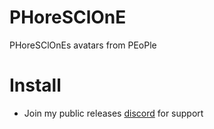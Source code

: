 # PHoreSClOnE
PHoreSClOnEs avatars from PEoPle

# Install
- Join my public releases [discord](https://discord.gg/ZTzzJNTcNH) for support
